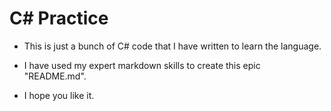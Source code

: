 C# Practice
===========

- This is just a bunch of C# code that I have written to learn the language.
- I have used my expert markdown skills to create this epic "README.md".

- I hope you like it.
